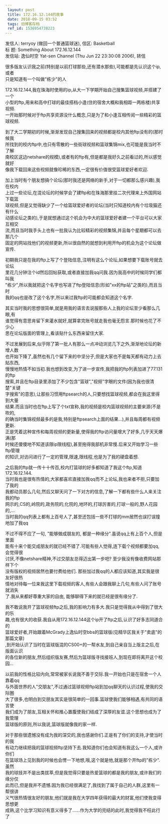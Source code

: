 ```yaml
---
 layout: post
 title: 172.16.12.144的故事
 date: 2018-09-15 03:52
 tags: 旧博客存档
 ref_id: 1536954738223
---
```

发信人: terryoy (做回一个普通篮球迷), 信区: Basketball  
标  题: Something About 172.16.12.144  
发信站: 逸仙时空 Yat-sen Channel (Thu Jun 22 23:30:08 2006), 转信  
  
很多版友认识我之前(特别是以前打球那些,还有潜水那些),可能都是先认识这个ip,或者  
只是知道有一个叫做"栋少"的人  
  
172.16.12.144,我在珠海时使用的ip,从大一下学期开始自己搜集篮球视频,并搭建了一个  
小型的ftp,用来和高中打球的最佳搭档小逢(住的宿舍大概和我相距一两栋楼)共享视频.  
一开始那时候对于ftp共享资源没什么概念,只是为了和小逢互相传阅一些精彩的篮球视频.  
  
  
到了大二学期初的时候,渐渐发现自己搜集回来的视频都是校内其他ftp没有的(那时候我  
所找到的校内ftp中,也只有零散的一些街球视频和篮球集锦mix,也可能是我当时不了解  
南校区这边netshare的规模),或者有的ftp有,但是都是我好久之前看过的,所以感觉就好  
像我下载回来这些视频就像珍稀的东西,一定很有价值很受篮球爱好者欢迎.  
  
加上当时有个朋友想搞个论坛(那时我还是网络的新手,对于一切都那么感兴趣),我在校内  
上过一些论坛,在混论坛的时候学会了建ftp和在珠海那里挂二次代理来上外国网站下载篮  
球视频,但是又觉得缺少了一个给篮球爱好者的论坛(当时只知道校内有个垃圾猫还有什么  
动感论坛之类的),于是就想通过这个机会为中大的篮球爱好者建一个平台可以大家互相交  
流,而且当时我手头上也有一批我认为比较精彩的视频集锦,并且每个星期都可以去那几个  
固定的网站找他们的视频更新,所以很自然的就想到利用开ftp的机会为这个论坛做宣传.  
  
  
初期我只是在我的ftp上写了个登陆信息,注明有这么个论坛,如果想要下载账号就去论坛  
里花几分钟注个id然后回帖获取,或者直接加我qq问我.因为我高中的时候同学们都叫我  
"栋少",所以我就把这个名字也写进了ftp登陆信息(形如"xx的ftp站"之类的),而且当时  
我的qq也是改了这个名字,所以来过我ftp的可能都会知道这个名字.  
  
其实当时我的思想很简单,就是用我的语言去说服那些人上我的论坛至少看那么几眼,有  
谁觉得有意思肯留下来灌水就好,就算拿完账号就走我也毫无怨言.那时候也花了不少心  
思在论坛版面的管理上,看该贴什么东西来留住大家.  
  
不过发展到后来,似乎除了第一批人有那么一点冲动浏览几下之外,渐渐地论坛的新增人数  
也开始下降了,虽然也有几个留下来的中坚分子,但是大家也不是每天都有动力上去贴东西,  
慢慢地热情不如当初.我也想到改变,为了进一步宣传,我把我的ftp列表加进了77.131的ftp  
搜索,并且在ftp目录里添加了不少包含"篮球","视频"字眼的文件(因为我也很清楚"关键  
字搜索"的意思),让那些习惯用ftpsearch的人,只要想找篮球视频,都会在我这里得到大量  
结果.而且当时也在ftp上写了个txt宣称,我的视频是校内篮球视频的主要来源(不是吹的,  
的确当时集锦视频最多的是我,特别是ftpsearch上面的结果...),并且每周都有视频更新.  
正是凭着这种宣传和每周视频的更新量,使得我的ftp访问量增大了好多,几乎天天爆满(那  
时候还傻傻地不知道该限ip限线程),甚至拖得我部机非常慢.后来又开始学习一些ftp管理  
的知识,对访问进行了一定的管理,限速,限线程,也是为了我的硬盘着想.  
  
之后我的ftp就一传十十传百,校内打篮球的好多都知道了我这个ftp,知道172.16.12.144.  
当时我也是很有热情的,大家都喜欢直接加我qq而不上论坛,我也来者不拒,只要加了我的  
我都动员那么几句,然后又聊天问了一下对方的信息,了解一下都有些什么人来关注我的ftp  
网示的,CS的,岭院的,政务院的,化院的,地环的,打球厉害的,打球一般的,野人花园的,...  
当时我的qq列表上都有上百号人了,甚至还包括一些不打球的mm居然也误打误撞地加了我qq  
  
  
不过不得不应了一句, "能够做成朋友的, 都是一种缘分".虽说qq上有上百个人,但是里面  
能有十来个能交成朋友的就已经不错了.可能有些人觉得,连下载个视频都要加qq,会觉得很  
讨厌,不像netshare精神,不过交朋友总得迈出第一步吧? 至少我没有像收费网站那样下个  
没有版权的视频居然也要付费给他们. 那些加过我qq的人都应该知道,其实我是很友好很热  
情地对待每一位来我这里下载视频的客人,有些人会跟我聊上几句,有些人问了账号就消失  
了.我从来都好尊重大家的自由, 能够聊得下来的就已经是很有缘分了.  
  
我不敢说我开了篮球视频ftp之后,我的影响力有多大.我只是觉得我从中得到了很大的乐  
趣,也有很大的收获.我自从用172.16.12.144这个ip开了ftp之后,认识了好多志同道合的  
篮球爱好者,开始跟着McGrady上逸仙时空bbs的篮球版(见精华区我关于"卖底"的那篇文章)  
,到开始认识了当时在篮球版混的CS00+的一帮水友,到自己亲自当上版主之后,在版面认识  
的各位新的朋友,然后组织版友赛,然后为篮球版寻找接班人,到现在即将离开这个校园...  
  
以前我的性格比较内向,常常被家长说我不善于交际.我一开始也只是在宿舍一个人靠着qq  
与外面世界的人"交朋友",不过通过篮球视频ftp站到加qq聊天的认识过程,使我的交际圈  
大了很多,也明白到交朋友其实是很简单的一回事.篮球使我们能够相遇,有共同的语言使  
我们成为了朋友,互相关怀和推心置腹使我们结成了深厚的友谊.这个思想也成为了我管理  
篮球版的原则,所以我说,篮球版就像我的家一样.  
  
  
对于那些很遗憾没有成为我的深交的,我也感谢你们.正是有了你们的支持,才使当时的我  
有动力继续把我的篮球视频ftp坚持下去.我知道你们也会知道有我这么一个人,或许你们  
在篮球场上见到我的时候也会愣一下地想,哦,这个就是他,就是那个开ftp的"栋少".虽然  
我的球技并不是出类拔萃,但是我觉得只要是热爱篮球的都是我的朋友,或许我们的缘分仅  
此而已,但是我并不遗憾.因为我已经很满足了,我找到了属于自己的人群,这里有一帮很讲  
义气很热情很友好的朋友,他们就是我在大学四年获得的最大的财富,他们使我变得思想更  
成熟,这个比学习知识有意义得多了......作为大学的完结的此时,我觉得我不枉此行了

